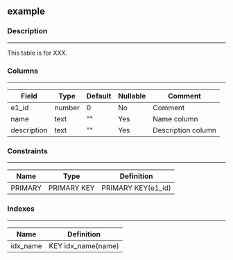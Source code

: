 ## example

### Description
---
This table is for XXX.

### Columns
---
| Field | Type | Default |  Nullable | Comment |
| --- | --- | --- | --- | --- | 
|  e1_id | number | 0 | No | Comment |
| name | text | "" | Yes    | Name column |
| description | text | "" | Yes | Description column |

### Constraints
---
| Name | Type | Definition |
| --- | --- | --- |
|  PRIMARY | PRIMARY KEY | PRIMARY KEY(e1_id) | 

### Indexes
---
| Name | Definition |
| --- | --- |
| idx_name | KEY idx_name(name) | 
